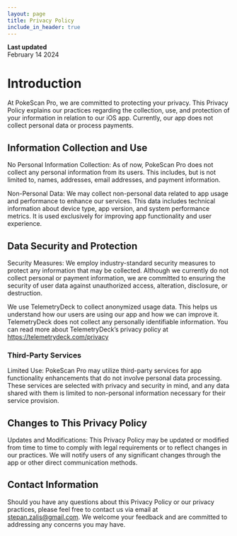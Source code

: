 ```yaml
---
layout: page
title: Privacy Policy
include_in_header: true
---
```


**Last updated**  
February 14 2024

# Introduction
At PokeScan Pro, we are committed to protecting your privacy. This Privacy Policy explains our practices regarding the collection, use, and protection of your information in relation to our iOS app. Currently, our app does not collect personal data or process payments.
<br>

## Information Collection and Use
No Personal Information Collection: As of now, PokeScan Pro does not collect any personal information from its users. This includes, but is not limited to, names, addresses, email addresses, and payment information.

Non-Personal Data: We may collect non-personal data related to app usage and performance to enhance our services. This data includes technical information about device type, app version, and system performance metrics. It is used exclusively for improving app functionality and user experience.
<br>
## Data Security and Protection
Security Measures: We employ industry-standard security measures to protect any information that may be collected. Although we currently do not collect personal or payment information, we are committed to ensuring the security of user data against unauthorized access, alteration, disclosure, or destruction.

We use TelemetryDeck to collect anonymized usage data. This helps us understand how our users are using our app and how we can improve it. TelemetryDeck does not collect any personally identifiable information. You can read more about TelemetryDeck’s privacy policy at https://telemetrydeck.com/privacy

### Third-Party Services
Limited Use: PokeScan Pro may utilize third-party services for app functionality enhancements that do not involve personal data processing. These services are selected with privacy and security in mind, and any data shared with them is limited to non-personal information necessary for their service provision.
<br>
## Changes to This Privacy Policy
Updates and Modifications: This Privacy Policy may be updated or modified from time to time to comply with legal requirements or to reflect changes in our practices. We will notify users of any significant changes through the app or other direct communication methods.
<br>
## Contact Information
Should you have any questions about this Privacy Policy or our privacy practices, please feel free to contact us via email at stepan.zalis@gmail.com. We welcome your feedback and are committed to addressing any concerns you may have.
